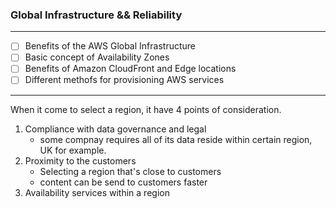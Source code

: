 ### Global Infrastructure && Reliability
****
- [ ] Benefits of the AWS Global Infrastructure
- [ ] Basic concept of Availability Zones
- [ ] Benefits of Amazon CloudFront and Edge locations
- [ ] Different methofs for provisioning AWS services

****

When it come to select a region, it have 4 points of consideration.
1. Compliance with data governance and legal 
    - some compnay requires all of its data reside within certain region, UK for example.
2. Proximity to the customers
    - Selecting a region that's close to customers
    - content can be send to customers faster
3. Availability services within a region